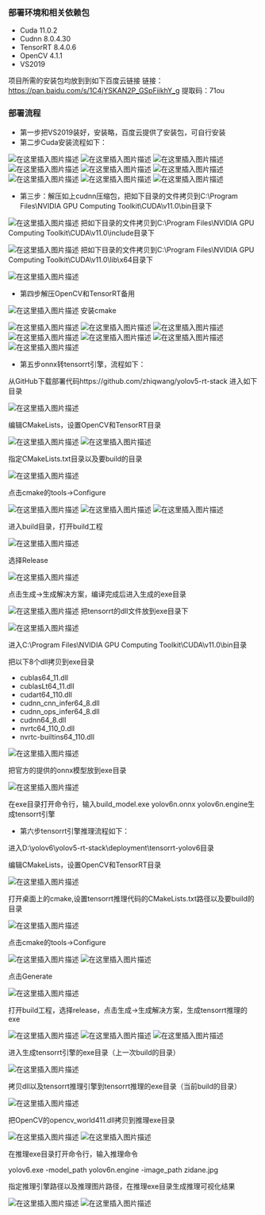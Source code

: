 ### 部署环境和相关依赖包
- Cuda 11.0.2
- Cudnn 8.0.4.30
- TensorRT 8.4.0.6
- OpenCV 4.1.1
- VS2019

项目所需的安装包均放到到如下百度云链接
链接：https://pan.baidu.com/s/1C4jYSKAN2P_GSpFiikhY_g 
提取码：71ou 

### 部署流程
- 第一步把VS2019装好，安装略，百度云提供了安装包，可自行安装
- 第二步Cuda安装流程如下：

![在这里插入图片描述](https://img-blog.csdnimg.cn/ec3aea80201d4feba34c1d1eb36c2970.png)
![在这里插入图片描述](https://img-blog.csdnimg.cn/898a15b8cc6041a0b48779d087ee92bc.png)
![在这里插入图片描述](https://img-blog.csdnimg.cn/e26ff4c5ac784f658fd54c92955a5a71.png)
![在这里插入图片描述](https://img-blog.csdnimg.cn/dcac53f0dfdf43e796314b7b046b7510.png)
![在这里插入图片描述](https://img-blog.csdnimg.cn/b62402809b5a4f28a3a214f55ee2d1d6.png)
![在这里插入图片描述](https://img-blog.csdnimg.cn/72a11472fc5a49ae94aa8340021517d4.png)
![在这里插入图片描述](https://img-blog.csdnimg.cn/b7e2b4dd2dc546ebb3b50974d88ee60d.png)
![在这里插入图片描述](https://img-blog.csdnimg.cn/fb7dc8fd9d844057b3f25421120d65af.png)
![在这里插入图片描述](https://img-blog.csdnimg.cn/26c3b2d9e18f4baabfeb8b446d6fc33c.png)

- 第三步：解压如上cudnn压缩包，把如下目录的文件拷贝到C:\Program Files\NVIDIA GPU Computing Toolkit\CUDA\v11.0\bin目录下

![在这里插入图片描述](https://img-blog.csdnimg.cn/5012dda5491b4bdcb33d00c15a15f6d8.png)
把如下目录的文件拷贝到C:\Program Files\NVIDIA GPU Computing Toolkit\CUDA\v11.0\include目录下

![在这里插入图片描述](https://img-blog.csdnimg.cn/24a796bc0a63454aaa7c9f8359bbf656.png)
把如下目录的文件拷贝到C:\Program Files\NVIDIA GPU Computing Toolkit\CUDA\v11.0\lib\x64目录下

![在这里插入图片描述](https://img-blog.csdnimg.cn/eb622cbf9e64404e85bb169d5e570c48.png)

- 第四步解压OpenCV和TensorRT备用

![在这里插入图片描述](https://img-blog.csdnimg.cn/c06463423cc74987931eec39546368cf.png)
安装cmake

![在这里插入图片描述](https://img-blog.csdnimg.cn/8ff7626aaeca4e69abc4ce7311b52987.png)
![在这里插入图片描述](https://img-blog.csdnimg.cn/5fea0db6e58e4958b237cfe0cfbf658c.png)
![在这里插入图片描述](https://img-blog.csdnimg.cn/945172b6770449f79d1242ca755cf826.png)
![在这里插入图片描述](https://img-blog.csdnimg.cn/574af970efbf4292a9cf3c851bd70c30.png)
![在这里插入图片描述](https://img-blog.csdnimg.cn/bcb21adae8584966b46207dd2fea8d78.png)
![在这里插入图片描述](https://img-blog.csdnimg.cn/950df7a217a241fc8fcd1cd2e31cee98.png)
![在这里插入图片描述](https://img-blog.csdnimg.cn/1f95c9c051774526a3b9d95012f71339.png)

- 第五步onnx转tensorrt引擎，流程如下：

从GitHub下载部署代码https://github.com/zhiqwang/yolov5-rt-stack
进入如下目录

![在这里插入图片描述](https://img-blog.csdnimg.cn/b74250b897fb401cb157f36bb4077c94.png)

编辑CMakeLists，设置OpenCV和TensorRT目录

![在这里插入图片描述](https://img-blog.csdnimg.cn/9e7c1b153052459d9bbea044ccd8d846.png)
![在这里插入图片描述](https://img-blog.csdnimg.cn/56fd024f43f14fa8a28d2775ac343176.png)

指定CMakeLists.txt目录以及要build的目录

![在这里插入图片描述](https://img-blog.csdnimg.cn/501e5f3611764eedb9977cd39aab8505.png)

点击cmake的tools->Configure

![在这里插入图片描述](https://img-blog.csdnimg.cn/0ad63c11f1564fc6afcfcc6953900b62.png)
![在这里插入图片描述](https://img-blog.csdnimg.cn/3c710bfc5d7c4b8e9a56b88a8e597e69.png)
![在这里插入图片描述](https://img-blog.csdnimg.cn/733e779250a8440383d9a253d623cf3f.png)

进入build目录，打开build工程

![在这里插入图片描述](https://img-blog.csdnimg.cn/fb981dd5407b4c71ac4abf8f11c4313e.png)

选择Release

![在这里插入图片描述](https://img-blog.csdnimg.cn/10e487d78c3f4540a7a42258608a41d5.png)

点击生成->生成解决方案，编译完成后进入生成的exe目录

![在这里插入图片描述](https://img-blog.csdnimg.cn/a263acb6f13046ff9ff49f1788f0d299.png)
把tensorrt的dll文件放到exe目录下

![在这里插入图片描述](https://img-blog.csdnimg.cn/54b4ab29d6264e0ca7b5718a79fa285f.png)

进入C:\Program Files\NVIDIA GPU Computing Toolkit\CUDA\v11.0\bin目录

把以下8个dll拷贝到exe目录

- cublas64_11.dll
- cublasLt64_11.dll
- cudart64_110.dll
- cudnn_cnn_infer64_8.dll
- cudnn_ops_infer64_8.dll
- cudnn64_8.dll
- nvrtc64_110_0.dll
- nvrtc-builtins64_110.dll

![在这里插入图片描述](https://img-blog.csdnimg.cn/d2dbe0169523493b99804f440c5ce840.png)

把官方的提供的onnx模型放到exe目录

![在这里插入图片描述](https://img-blog.csdnimg.cn/852fe6e8a56f47e58484cdc39bc88727.png)

在exe目录打开命令行，输入build_model.exe yolov6n.onnx yolov6n.engine生成tensorrt引擎

- 第六步tensorrt引擎推理流程如下：

进入D:\yolov6\yolov5-rt-stack\deployment\tensorrt-yolov6目录

编辑CMakeLists，设置OpenCV和TensorRT目录

![在这里插入图片描述](https://img-blog.csdnimg.cn/9acee4ef1cc147868ef19621143341b5.png)

打开桌面上的cmake,设置tensorrt推理代码的CMakeLists.txt路径以及要build的目录

![在这里插入图片描述](https://img-blog.csdnimg.cn/eb26130e53934da1a2a3847769b04637.png)

点击cmake的tools->Configure

![在这里插入图片描述](https://img-blog.csdnimg.cn/f1567862c9314966b86711f0b58d895e.png)
![在这里插入图片描述](https://img-blog.csdnimg.cn/78707a0bbfac4a6ba8f63fb413a733a6.png)

点击Generate

![在这里插入图片描述](https://img-blog.csdnimg.cn/ffe7baf1dc3540ed9b9d7bcf2bdfc224.png)

打开build工程，选择release，点击生成->生成解决方案，生成tensorrt推理的exe

![在这里插入图片描述](https://img-blog.csdnimg.cn/17c45809a65e47c1851a3bb6bff33f02.png)
![在这里插入图片描述](https://img-blog.csdnimg.cn/4dbb77d330dd4289b485280169ff4c38.png)
![在这里插入图片描述](https://img-blog.csdnimg.cn/40842389b2384f2289123f49628d319b.png)

进入生成tensorrt引擎的exe目录（上一次build的目录）

![在这里插入图片描述](https://img-blog.csdnimg.cn/7cc9c0bb104b4fb7ad437516cb9d1952.png)

拷贝dll以及tensorrt推理引擎到tensorrt推理的exe目录（当前build的目录）

![在这里插入图片描述](https://img-blog.csdnimg.cn/2e5828263bb94b54918f403d4e7b9940.png)

把OpenCV的opencv_world411.dll拷贝到推理exe目录

![在这里插入图片描述](https://img-blog.csdnimg.cn/fe5d62bdba114427bebfe739c8e22041.png)
![在这里插入图片描述](https://img-blog.csdnimg.cn/d033fcd0b1a0493080db19022c093386.png)

在推理exe目录打开命令行，输入推理命令

yolov6.exe -model_path yolov6n.engine -image_path zidane.jpg

指定推理引擎路径以及推理图片路径，在推理exe目录生成推理可视化结果

![在这里插入图片描述](https://img-blog.csdnimg.cn/2288b88e00fb46f190bb7a4f7f4bc405.png)
![在这里插入图片描述](https://img-blog.csdnimg.cn/328b16344c69456bab9f58412d4a2533.png)

